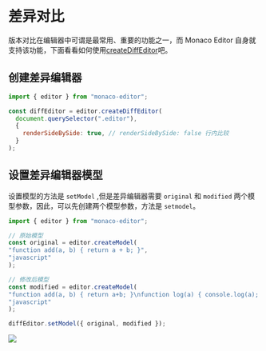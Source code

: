 # 差异对比

版本对比在编辑器中可谓是最常用、重要的功能之一，而 Monaco Editor 自身就支持该功能，下面看看如何使用[createDiffEditor](/api/editor.html#creatediffeditor)吧。

## 创建差异编辑器

```js
import { editor } from "monaco-editor";

const diffEditor = editor.createDiffEditor(
  document.querySelector(".editor"),
  {
    renderSideBySide: true, // renderSideBySide: false 行内比较
  }
);
```

## 设置差异编辑器模型
设置模型的方法是 `setModel` ,但是差异编辑器需要 `original` 和 `modified` 两个模型参数，因此，可以先创建两个模型参数，方法是 `setmodel`。

```js
import { editor } from "monaco-editor";

// 原始模型
const original = editor.createModel(
"function add(a, b) { return a + b; }",
"javascript"
);

// 修改后模型
const modified = editor.createModel(
"function add(a, b) { return a+b; }\nfunction log(a) { console.log(a); }",
"javascript"
);

diffEditor.setModel({ original, modified });
```

<img src='/createDiffEditor.png' />
